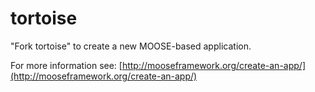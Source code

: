 tortoise
=====

"Fork tortoise" to create a new MOOSE-based application.

For more information see: [http://mooseframework.org/create-an-app/](http://mooseframework.org/create-an-app/)
